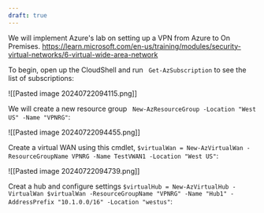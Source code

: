 ```yaml
---
draft: true
---
```

We will implement Azure's lab on setting up a VPN from Azure to On Premises. https://learn.microsoft.com/en-us/training/modules/security-virtual-networks/6-virtual-wide-area-network

To begin, open up the CloudShell and run ``` Get-AzSubscription``` to see the list of subscriptions:

![[Pasted image 20240722094115.png]]

We will create a new resource group ``` New-AzResourceGroup -Location "West US" -Name "VPNRG"```:

![[Pasted image 20240722094455.png]]

Create a virtual WAN using this cmdlet, ```$virtualWan = New-AzVirtualWan -ResourceGroupName VPNRG -Name TestVWAN1 -Location "West US"```:

![[Pasted image 20240722094739.png]]


Creat a hub and configure settings
```$virtualHub = New-AzVirtualHub -VirtualWan $virtualWan -ResourceGroupName "VPNRG" -Name "Hub1" -AddressPrefix "10.1.0.0/16" -Location "westus"```:




